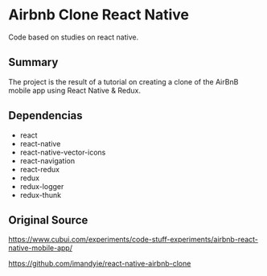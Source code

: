# Airbnb Clone React Native
Code based on studies on react native.

## Summary
The project is the result of a tutorial on creating a clone of the AirBnB mobile app using React Native & Redux.

## Dependencias
* react
* react-native
* react-native-vector-icons
* react-navigation
* react-redux
* redux
* redux-logger
* redux-thunk


## Original Source
https://www.cubui.com/experiments/code-stuff-experiments/airbnb-react-native-mobile-app/

https://github.com/imandyie/react-native-airbnb-clone
